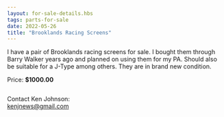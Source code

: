 ```yaml
---
layout: for-sale-details.hbs
tags: parts-for-sale
date: 2022-05-26
title: "Brooklands Racing Screens"
---
```

I have a pair of Brooklands racing screens for sale. I bought them through
Barry Walker years ago and planned on using them for my PA. Should also be
suitable for a J-Type among others. They are in brand new condition.

Price: **$1000.00**

<img class="inline-img" src="photos/brooklands_screens_ken_johnson.jpg" alt="">

Contact Ken Johnson:<br>
[kenjnews@gmail.com](mailto:kenjnews@gmail.com)<br> 
